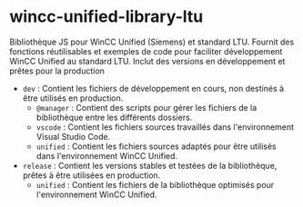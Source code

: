# wincc-unified-library-ltu
Bibliothèque JS pour WinCC Unified (Siemens) et standard LTU. Fournit des fonctions réutilisables et exemples de code pour faciliter développement WinCC Unified au standard LTU. Inclut des versions en développement et prêtes pour la production

- `dev` : Contient les fichiers de développement en cours, non destinés à être utilisés en production.
    - `@manager` : Contient des scripts pour gérer les fichiers de la bibliothèque entre les différents dossiers.
    - `vscode` : Contient les fichiers sources travaillés dans l'environnement Visual Studio Code.
    - `unified` : Contient les fichiers sources adaptés pour être utilisés dans l'environnement WinCC Unified.
- `release` : Contient les versions stables et testées de la bibliothèque, prêtes à être utilisées en production.
    - `unified` : Contient les fichiers de la bibliothèque optimisés pour l'environnement WinCC Unified.

